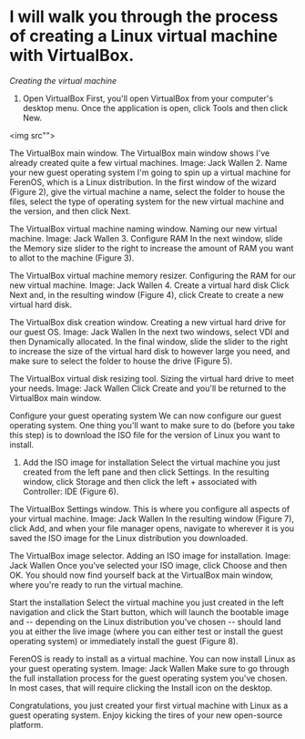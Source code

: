 <h1>I will walk you through the process of creating a Linux virtual machine with VirtualBox.</h1>

<i>Creating the virtual machine</i>

1. Open VirtualBox
First, you'll open VirtualBox from your computer's desktop menu. Once the application is open, click Tools and then click New.

<img src"">


The VirtualBox main window.
The VirtualBox main window shows I've already created quite a few virtual machines.
Image: Jack Wallen
2. Name your new guest operating system
I'm going to spin up a virtual machine for FerenOS, which is a Linux distribution. In the first window of the wizard (Figure 2), give the virtual machine a name, select the folder to house the files, select the type of operating system for the new virtual machine and the version, and then click Next.

The VirtualBox virtual machine naming window.
Naming our new virtual machine.
Image: Jack Wallen
3. Configure RAM
In the next window, slide the Memory size slider to the right to increase the amount of RAM you want to allot to the machine (Figure 3).

The VirtualBox virtual machine memory resizer.
Configuring the RAM for our new virtual machine.
Image: Jack Wallen
4. Create a virtual hard disk
Click Next and, in the resulting window (Figure 4), click Create to create a new virtual hard disk.

The VirtualBox disk creation window.
Creating a new virtual hard drive for our guest OS.
Image: Jack Wallen
In the next two windows, select VDI and then Dynamically allocated. In the final window, slide the slider to the right to increase the size of the virtual hard disk to however large you need, and make sure to select the folder to house the drive (Figure 5).

The VirtualBox virtual disk resizing tool.
Sizing the virtual hard drive to meet your needs.
Image: Jack Wallen
Click Create and you'll be returned to the VirtualBox main window.

Configure your guest operating system
We can now configure our guest operating system. One thing you'll want to make sure to do (before you take this step) is to download the ISO file for the version of Linux you want to install.

1. Add the ISO image for installation
Select the virtual machine you just created from the left pane and then click Settings. In the resulting window, click Storage and then click the left + associated with Controller: IDE (Figure 6).


The VirtualBox Settings window.
This is where you configure all aspects of your virtual machine.
Image: Jack Wallen
In the resulting window (Figure 7), click Add, and when your file manager opens, navigate to wherever it is you saved the ISO image for the Linux distribution you downloaded.

The VirtualBox image selector.
Adding an ISO image for installation.
Image: Jack Wallen
Once you've selected your ISO image, click Choose and then OK. You should now find yourself back at the VirtualBox main window, where you're ready to run the virtual machine.

Start the installation
Select the virtual machine you just created in the left navigation and click the Start button, which will launch the bootable image and -- depending on the Linux distribution you've chosen -- should land you at either the live image (where you can either test or install the guest operating system) or immediately install the guest (Figure 8).

FerenOS is ready to install as a virtual machine.
You can now install Linux as your guest operating system.
Image: Jack Wallen
Make sure to go through the full installation process for the guest operating system you've chosen. In most cases, that will require clicking the Install icon on the desktop.

Congratulations, you just created your first virtual machine with Linux as a guest operating system. Enjoy kicking the tires of your new open-source platform.
